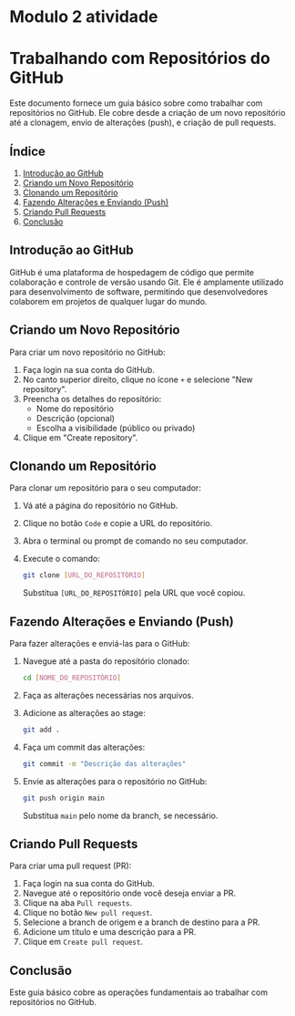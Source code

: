 # Modulo 2 atividade

# Trabalhando com Repositórios do GitHub

Este documento fornece um guia básico sobre como trabalhar com repositórios no GitHub. Ele cobre desde a criação de um novo repositório até a clonagem, envio de alterações (push), e criação de pull requests.

## Índice

1. [Introdução ao GitHub](#introdução-ao-github)
2. [Criando um Novo Repositório](#criando-um-novo-repositório)
3. [Clonando um Repositório](#clonando-um-repositório)
4. [Fazendo Alterações e Enviando (Push)](#fazendo-alterações-e-enviando-push)
5. [Criando Pull Requests](#criando-pull-requests)
6. [Conclusão](#conclusão)

## Introdução ao GitHub

GitHub é uma plataforma de hospedagem de código que permite colaboração e controle de versão usando Git. Ele é amplamente utilizado para desenvolvimento de software, permitindo que desenvolvedores colaborem em projetos de qualquer lugar do mundo.

## Criando um Novo Repositório

Para criar um novo repositório no GitHub:

1. Faça login na sua conta do GitHub.
2. No canto superior direito, clique no ícone `+` e selecione "New repository".
3. Preencha os detalhes do repositório:
    - Nome do repositório
    - Descrição (opcional)
    - Escolha a visibilidade (público ou privado)
4. Clique em "Create repository".

## Clonando um Repositório

Para clonar um repositório para o seu computador:

1. Vá até a página do repositório no GitHub.
2. Clique no botão `Code` e copie a URL do repositório.
3. Abra o terminal ou prompt de comando no seu computador.
4. Execute o comando:

    ```bash
    git clone [URL_DO_REPOSITÓRIO]
    ```

    Substitua `[URL_DO_REPOSITÓRIO]` pela URL que você copiou.

## Fazendo Alterações e Enviando (Push)

Para fazer alterações e enviá-las para o GitHub:

1. Navegue até a pasta do repositório clonado:

    ```bash
    cd [NOME_DO_REPOSITÓRIO]
    ```

2. Faça as alterações necessárias nos arquivos.
3. Adicione as alterações ao stage:

    ```bash
    git add .
    ```

4. Faça um commit das alterações:

    ```bash
    git commit -m "Descrição das alterações"
    ```

5. Envie as alterações para o repositório no GitHub:

    ```bash
    git push origin main
    ```

    Substitua `main` pelo nome da branch, se necessário.

## Criando Pull Requests

Para criar uma pull request (PR):

1. Faça login na sua conta do GitHub.
2. Navegue até o repositório onde você deseja enviar a PR.
3. Clique na aba `Pull requests`.
4. Clique no botão `New pull request`.
5. Selecione a branch de origem e a branch de destino para a PR.
6. Adicione um título e uma descrição para a PR.
7. Clique em `Create pull request`.

## Conclusão

Este guia básico cobre as operações fundamentais ao trabalhar com repositórios no GitHub.
